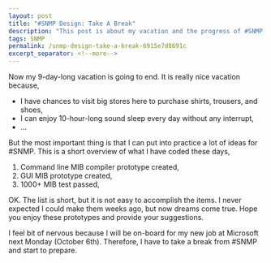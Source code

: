 ```yaml
---
layout: post
title: "#SNMP Design: Take A Break"
description: "This post is about my vacation and the progress of #SNMP."
tags: SNMP
permalink: /snmp-design-take-a-break-6915e7d8691c
excerpt_separator: <!--more-->
---
```

Now my 9-day-long vacation is going to end. It is really nice vacation because,

* I have chances to visit big stores here to purchase shirts, trousers, and shoes,
* I can enjoy 10-hour-long sound sleep every day without any interrupt,
* …

But the most important thing is that I can put into practice a lot of ideas for #SNMP. This is a short overview of what I have coded these days,

1. Command line MIB compiler prototype created,
1. GUI MIB prototype created,
1. 1000+ MIB test passed,

OK. The list is short, but it is not easy to accomplish the items. I never expected I could make them weeks ago, but now dreams come true. Hope you enjoy these prototypes and provide your suggestions.

I feel bit of nervous because I will be on-board for my new job at Microsoft next Monday (October 6th). Therefore, I have to take a break from #SNMP and start to prepare.
<!--more-->